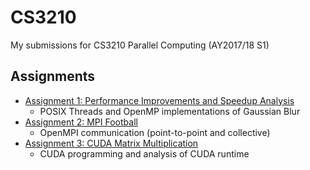 # CS3210
My submissions for CS3210 Parallel Computing (AY2017/18 S1)

## Assignments
- [Assignment 1: Performance Improvements and Speedup Analysis](Assignments/1)
  - POSIX Threads and OpenMP implementations of Gaussian Blur
- [Assignment 2: MPI Football](Assignments/2)
  - OpenMPI communication (point-to-point and collective)
- [Assignment 3: CUDA Matrix Multiplication](Assignments/3)
  - CUDA programming and analysis of CUDA runtime
